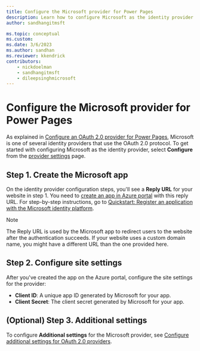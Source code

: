 ```yaml
---
title: Configure the Microsoft provider for Power Pages
description: Learn how to configure Microsoft as the identity provider for Power Pages.
author: sandhangitmsft

ms.topic: conceptual
ms.custom: 
ms.date: 3/6/2023
ms.author: sandhan
ms.reviewer: kkendrick
contributors:
    - nickdoelman
    - sandhangitmsft
    - dileepsinghmicrosoft
---
```


# Configure the Microsoft provider for Power Pages

As explained in [Configure an OAuth 2.0 provider for Power Pages](oauth2-provider.md), Microsoft is one of several identity providers that use the OAuth 2.0 protocol. To get started with configuring Microsoft as the identity provider, select **Configure** from the [provider settings](/power-apps/maker/portals/configure/use-simplified-authentication-configuration#add-configure-or-delete-an-identity-provider) page.

## Step 1. Create the Microsoft app

On the identity provider configuration steps, you'll see a **Reply URL** for your website in step 1. You need to [create an app in Azure portal](https://aka.ms/AppRegistrations) with this reply URL. For step-by-step instructions, go to [Quickstart: Register an application with the Microsoft identity platform](/azure/active-directory/develop/quickstart-register-app).

> [!NOTE]
> The Reply URL is used by the Microsoft app to redirect users to the website after the authentication succeeds. If your website uses a custom domain name, you might have a different URL than the one provided here.​

## Step 2. Configure site settings

After you've created the app on the Azure portal, configure the site settings for the provider:

- **Client ID**: A unique app ID generated by Microsoft for your app.​
- **Client Secret**: The client secret generated by Microsoft for your app.

## (Optional) Step 3. Additional settings

To configure **Additional settings** for the Microsoft provider, see [Configure additional settings for OAuth 2.0 providers](oauth2-settings.md).


